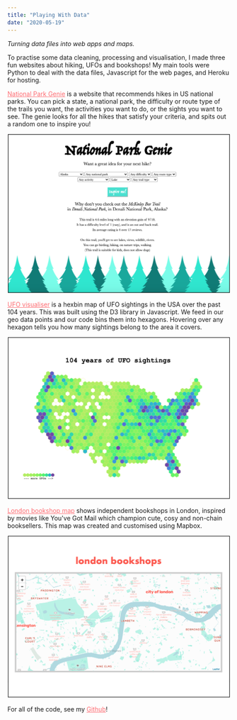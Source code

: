 ```yaml
---
title: "Playing With Data"
date: "2020-05-19"
---
```


<i>Turning data files into web apps and maps.</i>

<p>
To practise some data cleaning, processing and visualisation, I made three fun websites about hiking, UFOs and bookshops! My main tools were Python to deal with the data files, Javascript for the web pages, and Heroku for hosting.
</p>

<p>
<a style="color: #fe6d73;" href="https://national-park-genie.herokuapp.com">National Park Genie</a> is a website that recommends hikes in US national parks. You can pick a state, a national park, the difficulty or route type of the trails you want, the activities you want to do, or the sights you want to see. The genie looks for all the hikes that satisfy your criteria, and spits out a random one to inspire you! 
</p>

![National park genie](./national-park.png)

<p>
<a style="color: #fe6d73;" href="http://ufo-visualiser.herokuapp.com">UFO visualiser</a> is a hexbin map of UFO sightings in the USA over the past 104 years. This was built using the D3 library in Javascript. We feed in our geo data points and our code bins them into hexagons. Hovering over any hexagon tells you how many sightings belong to the area it covers.
</p>

![UFO visualiser](./ufo-visualiser.png)

<p>
<a style="color: #fe6d73;" href="https://london-bookshops.herokuapp.com">London bookshop map</a> shows independent bookshops in London, inspired by movies like You've Got Mail which champion cute, cosy and non-chain booksellers. This map was created and customised using Mapbox. 
</p>

![London bookshops](./bookshop-map.png)

<p>
For all of the code, see my <a style="color: #fe6d73;" href="https://github.com/anu-unnikrishnan">Github</a>!
</p>
